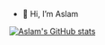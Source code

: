 - 👋 Hi, I’m Aslam

<!---
pinda23/pinda23 is a ✨ special ✨ repository because its `README.md` (this file) appears on your GitHub profile.
You can click the Preview link to take a look at your changes.
--->
[![Aslam's GitHub stats](https://github-readme-stats.vercel.app/api?username=aslamht)](https://github.com/anuraghazra/github-readme-stats)
